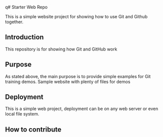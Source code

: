 q# Starter Web Repo

This is a simple website project for showing how to use Git and Github together.
## Introduction

This repository is for showing how Git and GitHub work

## Purpose

As stated above, the main purpose is to provide simple examples for Git training demos.
Sample website with plenty of files for demos

## Deployment

This is a simple web project, deployment can be on any web server or even local file system.
## How to contribute